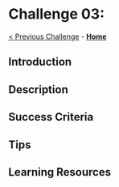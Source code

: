 # Challenge 03:

[< Previous Challenge](./Challenge-02.md) - **[Home](../README.md)**

## Introduction

## Description

## Success Criteria

## Tips

## Learning Resources
